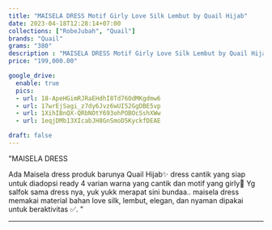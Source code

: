 ```yaml
---
title: "MAISELA DRESS Motif Girly Love Silk Lembut by Quail Hijab"
date: 2023-04-18T12:28:14+07:00
collections: ["RobeJubah", "Quail"]
brands: "Quail"
grams: "380"
description : "MAISELA DRESS Motif Girly Love Silk Lembut by Quail Hijab"
price: "199,000.00"

google_drive:
  enable: true
  pics:
  - url: 18-ApeHGimRJRaEHdhI8Td76OdMKgdmw6
  - url: 17wrEjSagi_z7dy6Jvz6wUI52GgDBE5vp
  - url: 1XihIBnQX-QRbNOtY693ohPOBOcSshXWw
  - url: 1eqjDMb13XIcabJH8GnSmoD5KyckfDEAE

draft: false
---
```


"MAISELA DRESS

Ada Maisela dress produk barunya Quail Hijab✨ dress cantik yang siap untuk diadopsi ready 4 varian warna yang cantik dan motif yang girly🥰 Yg salfok sama dress nya, yuk yukk merapat sini bundaa.. maisela dress memakai material bahan love silk, lembut, elegan, dan nyaman dipakai untuk beraktivitas ✅. "

---    
 
